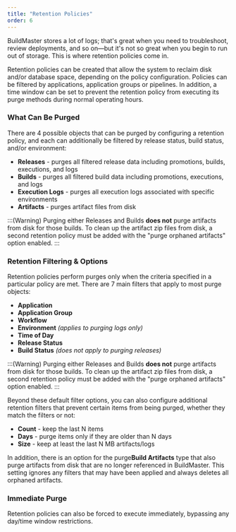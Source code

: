 ```yaml
---
title: "Retention Policies"
order: 6
---
```


BuildMaster stores a lot of logs; that's great when you need to troubleshoot, review deployments, and so on—but it's not so great when you begin to run out of storage. This is where retention policies come in.

Retention policies can be created that allow the system to reclaim disk and/or database space, depending on the policy configuration. Policies can be filtered by applications, application groups or pipelines. In addition, a time window can be set to prevent the retention policy from executing its purge methods during normal operating hours.

### What Can Be Purged

There are 4 possible objects that can be purged by configuring a retention policy, and each can additionally be filtered by release status, build status, and/or environment:

-   **Releases** - purges all filtered release data including promotions, builds, executions, and logs
-   **Builds** - purges all filtered build data including promotions, executions, and logs
-   **Execution Logs** - purges all execution logs associated with specific environments
-   **Artifacts** - purges artifact files from disk

:::(Warning)
Purging either Releases and Builds **does not** purge artifacts from disk for those builds. To clean up the artifact zip files from disk, a second retention policy must be added with the "purge orphaned artifacts" option enabled.
:::

### Retention Filtering & Options 

Retention policies perform purges only when the criteria specified in a particular policy are met. There are 7 main filters that apply to most purge objects:

-   **Application**
-   **Application Group**
-   **Workflow**
-   **Environment**  *(applies to purging logs only)*
-   **Time of Day**
-   **Release Status**
-   **Build Status**  *(does not apply to purging releases)*

:::(Warning)
Purging either Releases and Builds **does not** purge artifacts from disk for those builds. To clean up the artifact zip files from disk, a second retention policy must be added with the "purge orphaned artifacts" option enabled.
:::


Beyond these default filter options, you can also configure additional retention filters that prevent certain items from being purged, whether they match the filters or not:

-   **Count** - keep the last N items
-   **Days** - purge items only if they are older than N days
-   **Size** - keep at least the last N MB artifacts/logs

In addition, there is an option for the purge**Build Artifacts** type that also purge artifacts from disk that are no longer referenced in BuildMaster. This setting ignores any filters that may have been applied and always deletes all orphaned artifacts.

### Immediate Purge

Retention policies can also be forced to execute immediately, bypassing any day/time window restrictions.